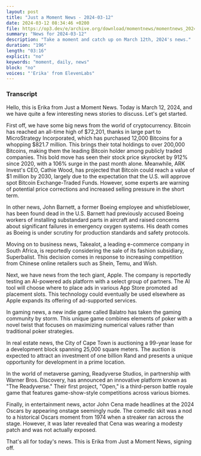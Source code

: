 ```yaml
---
layout: post
title: "Just a Moment News - 2024-03-12"
date: 2024-03-12 08:34:46 +0200
file: https://op3.dev/e/archive.org/download/momentnews/momentnews_2024-03-12.mp3
summary: "News for 2024-03-12"
description: "Take a moment and catch up on March 12th, 2024's news."
duration: "196"
length: "03:16"
explicit: "no"
keywords: "moment, daily, news"
block: "no"
voices: "'Erika' from ElevenLabs"
---
```


### Transcript

Hello, this is Erika from Just a Moment News. Today is March 12, 2024, and we have quite a few interesting news stories to discuss. Let's get started.

First off, we have some big news from the world of cryptocurrency. Bitcoin has reached an all-time high of $72,201, thanks in large part to MicroStrategy Incorporated, which has purchased 12,000 Bitcoins for a whopping $821.7 million. This brings their total holdings to over 200,000 Bitcoins, making them the leading Bitcoin holder among publicly traded companies. This bold move has seen their stock price skyrocket by 912% since 2020, with a 106% surge in the past month alone. Meanwhile, ARK Invest's CEO, Cathie Wood, has projected that Bitcoin could reach a value of $1 million by 2030, largely due to the expectation that the U.S. will approve spot Bitcoin Exchange-Traded Funds. However, some experts are warning of potential price corrections and increased selling pressure in the short term.

In other news, John Barnett, a former Boeing employee and whistleblower, has been found dead in the U.S. Barnett had previously accused Boeing workers of installing substandard parts in aircraft and raised concerns about significant failures in emergency oxygen systems. His death comes as Boeing is under scrutiny for production standards and safety protocols.

Moving on to business news, Takealot, a leading e-commerce company in South Africa, is reportedly considering the sale of its fashion subsidiary, Superbalist. This decision comes in response to increasing competition from Chinese online retailers such as Shein, Temu, and Wish.

Next, we have news from the tech giant, Apple. The company is reportedly testing an AI-powered ads platform with a select group of partners. The AI tool will choose where to place ads in various App Store promoted ad placement slots. This technology could eventually be used elsewhere as Apple expands its offering of ad-supported services.

In gaming news, a new indie game called Balatro has taken the gaming community by storm. This unique game combines elements of poker with a novel twist that focuses on maximizing numerical values rather than traditional poker strategies.

In real estate news, the City of Cape Town is auctioning a 99-year lease for a development block spanning 25,000 square meters. The auction is expected to attract an investment of one billion Rand and presents a unique opportunity for development in a prime location.

In the world of metaverse gaming, Readyverse Studios, in partnership with Warner Bros. Discovery, has announced an innovative platform known as "The Readyverse." Their first project, "Open," is a third-person battle royale game that features game-show-style competitions across various biomes.

Finally, in entertainment news, actor John Cena made headlines at the 2024 Oscars by appearing onstage seemingly nude. The comedic skit was a nod to a historical Oscars moment from 1974 when a streaker ran across the stage. However, it was later revealed that Cena was wearing a modesty patch and was not actually exposed.

That's all for today's news. This is Erika from Just a Moment News, signing off.
